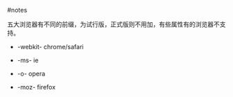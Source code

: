 #notes

五大浏览器有不同的前缀，为试行版，正式版则不用加，有些属性有的浏览器不支持。

- -webkit-  chrome/safari

- -ms-      ie

- -o-       opera

- -moz-     firefox




